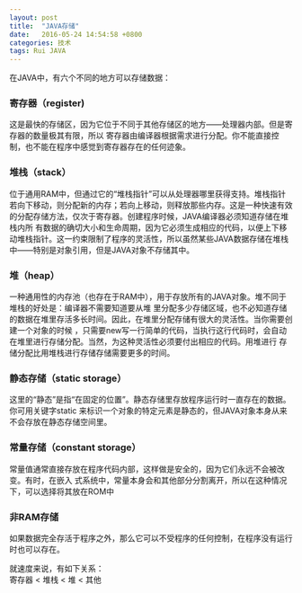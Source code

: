 ```yaml
---
layout: post
title:  "JAVA存储"
date:   2016-05-24 14:54:58 +0800
categories: 技术 
tags: Rui JAVA
---
```


在JAVA中，有六个不同的地方可以存储数据：  

 ### 寄存器（register) ###

这是最快的存储区，因为它位于不同于其他存储区的地方——处理器内部。但是寄存器的数量极其有限，所以 
寄存器由编译器根据需求进行分配。你不能直接控制，也不能在程序中感觉到寄存器存在的任何迹象。  

 ### 堆栈（stack） ###

位于通用RAM中，但通过它的“堆栈指针”可以从处理器哪里获得支持。堆栈指针若向下移动，则分配新的内存；若向上移动，则释放那些内存。这是一种快速有效的分配存储方法，仅次于寄存器。创建程序时候，JAVA编译器必须知道存储在堆栈内所 
有数据的确切大小和生命周期，因为它必须生成相应的代码，以便上下移动堆栈指针。这一约束限制了程序的灵活性，所以虽然某些JAVA数据存储在堆栈中——特别是对象引用，但是JAVA对象不存储其中。  

### 堆（heap） ###

一种通用性的内存池（也存在于RAM中），用于存放所有的JAVA对象。堆不同于堆栈的好处是：编译器不需要知道要从堆 
里分配多少存储区域，也不必知道存储的数据在堆里存活多长时间。因此，在堆里分配存储有很大的灵活性。当你需要创建一个对象的时候 
，只需要new写一行简单的代码，当执行这行代码时，会自动在堆里进行存储分配。当然，为这种灵活性必须要付出相应的代码。用堆进行 
存储分配比用堆栈进行存储存储需要更多的时间。  

### 静态存储（static storage） ###

这里的“静态”是指“在固定的位置”。静态存储里存放程序运行时一直存在的数据。你可用关键字static 
来标识一个对象的特定元素是静态的，但JAVA对象本身从来不会存放在静态存储空间里。  

### 常量存储（constant storage） ###

常量值通常直接存放在程序代码内部，这样做是安全的，因为它们永远不会被改变。有时，在嵌入 
式系统中，常量本身会和其他部分分割离开，所以在这种情况下，可以选择将其放在ROM中  

### 非RAM存储 ###

如果数据完全存活于程序之外，那么它可以不受程序的任何控制，在程序没有运行时也可以存在。  

就速度来说，有如下关系：  
寄存器 < 堆栈 < 堆 < 其他  